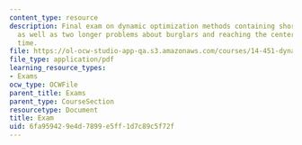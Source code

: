 ```yaml
---
content_type: resource
description: Final exam on dynamic optimization methods containing short problems
  as well as two longer problems about burglars and reaching the center in continuous
  time.
file: https://ol-ocw-studio-app-qa.s3.amazonaws.com/courses/14-451-dynamic-optimization-methods-with-applications-fall-2009/6fa959429e4d7899e5ff1d7c89c5f72f_MIT14_451F09_exam2009.pdf
file_type: application/pdf
learning_resource_types:
- Exams
ocw_type: OCWFile
parent_title: Exams
parent_type: CourseSection
resourcetype: Document
title: Exam
uid: 6fa95942-9e4d-7899-e5ff-1d7c89c5f72f
---
```

